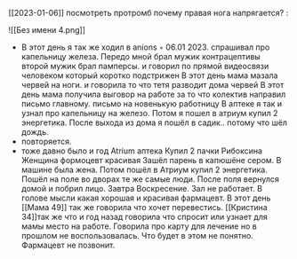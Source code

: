 [[2023-01-06]]
посмотреть протромб почему правая нога напрягается? :

![[Без имени 4.png]]
- В этот день я так же ходил в anions ◦ 06.01 2023. спрашивал про
капельницу железа. Передо мной брал мужик контрацептивы второй 
мужик брал памперсы. и говорил по прямой видеосвязи человеком который 
коротко подстрижен В этот день мама мазала червей
на ноги. и говорила то что тетя разводит дома червей 
В этот день мама получила выговор на работе за то что колектив
направил письмо главному. письмо на новенькую работницу
В аптеке я так и узнал про капельницу на железо.
Потом я пошел в атриум купил 2 энергетика. После
выхода из дома я пошёл в садик.. потому что шёл дождь.
- повторяется.
- тоже давно было и год  Atrium аптека
Купил 2 пачки Рибоксина Женщина формоцевт красивая
Зашёл парень в капюшёне сером. В машине была жена.
Потом пошёл в Атриум купил 2 энергетика. Пошёл на поле
во дворах те же самые люди. После поля вернулся домой
и побрил лицо. Завтра Воскресение. Зал не работает. В голове мысли
какая хорошая и красивая фармацевт.
В этот день [[Мама 49]] так же говорила что хочет перевестись.
[[Кристина 34]]так же что и год назад говорила что спросит
или узнает для мамы место на работе.
Говорила про карту для лечение но в прошлом не воспользовалась.
Что будет в этом не понятно. Фармацевт не позвонит.
